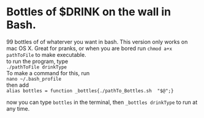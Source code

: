 # Bottles of $DRINK on the wall in Bash.
99 bottles of of whaterver you want in bash. This version only works on mac OS X. Great for pranks, or when you are bored 
run `chmod a+x pathToFile` to make executable.  
to run the program, type  
`./pathToFile drinkType`  
To make a command for this, run  
`nano ~/.bash_profile`  
then add  
`alias bottles = function _bottles{./pathTo_Bottles.sh  "$@";}`    

now you can type `bottles` in the terminal, then `_bottles drinkType` to run at any time.

